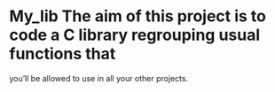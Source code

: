 # My_lib The aim of this project is to code a C library regrouping usual functions that
you’ll be allowed to use in all your other projects.
